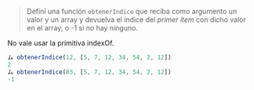 > Definí una función `obtenerIndice` que reciba como argumento un valor y un array y devuelva el índice del _primer ítem_ con dicho valor en el array, o -1 si no hay ninguno.
>
No vale usar la primitiva indexOf.
>
```javascript
ム obtenerIndice(12, [5, 7, 12, 34, 54, 2, 12])
2
ム obtenerIndice(83, [5, 7, 12, 34, 54, 2, 12])
-1
```
